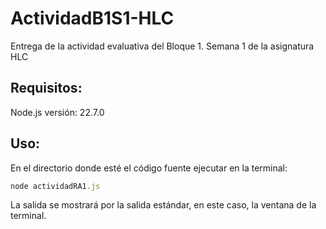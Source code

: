 # ActividadB1S1-HLC
Entrega de la actividad evaluativa del Bloque 1. Semana 1 de la asignatura HLC
## Requisitos:
Node.js versión: 22.7.0
## Uso:
En el directorio donde esté el código fuente ejecutar en la terminal:
```javascript
node actividadRA1.js
```
La salida se mostrará por la salida estándar, en este caso, la ventana de la terminal.
